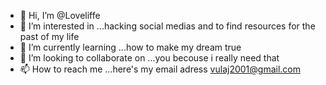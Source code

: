 - 👋 Hi, I’m @Loveliffe
- 👀 I’m interested in ...hacking social medias and to find resources for the past of my life
- 🌱 I’m currently learning ...how to make my dream true
- 💞️ I’m looking to collaborate on ...you becouse i really need that
- 📫 How to reach me ...here's my email adress vulaj2001@gmail.com
<!---
Loveliffe/Loveliffe is a ✨ special ✨ repository because its `README.md` (this file) appears on your GitHub profile.
You can click the Preview link to take a look at your changes.
--->
